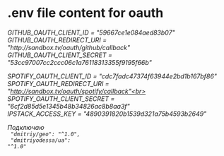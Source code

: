 <h1>.env file content for oauth</h1>
<i>
GITHUB_OAUTH_CLIENT_ID = "59667ce1e084aed83b07"<br>
GITHUB_OAUTH_REDIRECT_URI = "http://sandbox.tv/oauth/github/callback"<br>
GITHUB_OAUTH_CLIENT_SECRET = "53cc97007cc2ccc06c1a76118313355f9195f66b"<br>

SPOTIFY_OAUTH_CLIENT_ID = "cdc7fadc47374f63944e2bd1b167bf86"<br>
SPOTIFY_OAUTH_REDIRECT_URI = "http://sandbox.tv/oauth/spotify/callback"<br>
SPOTIFY_OAUTH_CLIENT_SECRET = "6cf2d85d5e1345b48b34826ac8b8aa3f"<br>
IPSTACK_ACCESS_KEY = "4890391820b1539d321a75b4593b2649"

Подключаю<br>
<code>
     "dmitriy/geo": "^1.0",<Br>
     "dmitriyodessa/ua": "^1.0"
</code>   
</i>
